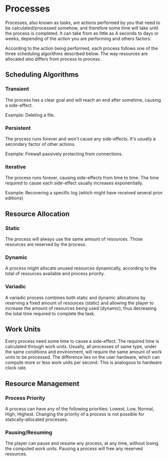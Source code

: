 # Processes

Processes, also known as tasks, are actions performed by you that need to be calculated/processed somehow, and therefore some time will take until the process is completed. It can take from as little as 4 seconds to days or weeks, depending of the action you are performing and others factors.

According to the action being performed, each process follows one of the three scheduling algorithms described below. The way resources are allocated also differs from process to process.

## Scheduling Algorithms

### Transient

The process has a clear goal and will reach an end after sometime, causing a side-effect.

Example: Deleting a file.

### Persistent

The process runs forever and won't cause any side-effects. It's usually a secondary factor of other actions. 

Example: Firewall passively protecting from connections.

### Iterative

The process runs forever, causing side-effects from time to time. The time required to cause each side-effect usually increases exponentially. 

Example: Recovering a specific log (which might have received several prior editions)

## Resource Allocation

### Static

The process will always use the same amount of resources. Those resources are reserved by the process.

### Dynamic

A process might allocate unused resources dynamically, according to the total of  resources available and process priority.

### Variadic

A variadic process combines both static and dynamic allocations by reserving a fixed amount of resources (static) and allowing the player to increase the amount of resources being used (dynamic), thus decreasing the total time required to complete the task.

## Work Units

Every process need some time to cause a side-effect. The required time is calculated through work units. Usually, all processes of same type, under the same conditions and environment, will require the same amount of work units to be processed. The difference lies on the user hardware, which can compute more or less work units per second. This is analogous to hardware clock rate.

## Resource Management

### Process Priority

A process can have any of the following priorities: Lowest, Low, Normal, High, Highest. Changing the priority of a process is not possible for statically-allocated processes.

### Pausing/Resuming

The player can pause and resume any process, at any time, without losing the computed work units. Pausing a process will free any reserved resources.


